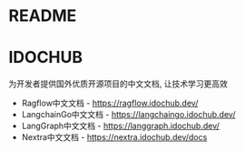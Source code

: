 # README

# IDOCHUB

为开发者提供国外优质开源项目的中文文档, 让技术学习更高效

* Ragflow中文文档 - https://ragflow.idochub.dev/
* LangchainGo中文文档 - https://langchaingo.idochub.dev/
* LangGraph中文文档 - https://langgraph.idochub.dev/
* Nextra中文文档 - https://nextra.idochub.dev/docs

